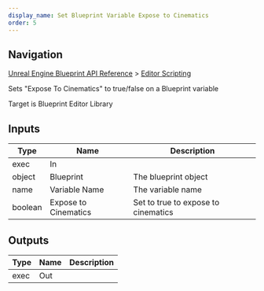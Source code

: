 ```yaml
---
display_name: Set Blueprint Variable Expose to Cinematics
order: 5
---
```

## Navigation

[Unreal Engine Blueprint API Reference](https://dev.epicgames.com/documentation/en-us/unreal-engine/BlueprintAPI) > [Editor Scripting](https://dev.epicgames.com/documentation/en-us/unreal-engine/BlueprintAPI/EditorScripting_1)

Sets "Expose To Cinematics" to true/false on a Blueprint variable

Target is Blueprint Editor Library

## Inputs

| Type | Name | Description |
| --- | --- | --- |
| exec | In |  |
| object | Blueprint | The blueprint object |
| name | Variable Name | The variable name |
| boolean | Expose to Cinematics | Set to true to expose to cinematics |

## Outputs

| Type | Name | Description |
| --- | --- | --- |
| exec | Out |  |
